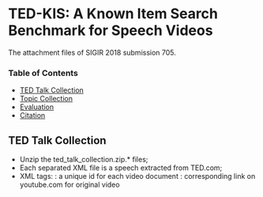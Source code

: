 # TED-KIS: A Known Item Search Benchmark for Speech Videos
The attachment files of SIGIR 2018 submission 705.  


### Table of Contents
- <a href='#ted_talk_collection'>TED Talk Collection</a>
- <a href='#topic_collection'>Topic Collection</a>
- <a href='#evaluation'>Evaluation</a>
- <a href='#citation'>Citation</a>

## TED Talk Collection
- Unzip the ted_talk_collection.zip.* files;
- Each separated XML file is a speech extracted from TED.com;
- XML tags:   <id>: a unique id for each video document
              <url>: corresponding link on youtube.com for original video
              <title>: speech video title
              <speaker>: person who gived the speech
              <view_count>: how many users have watched this video
              <publish_date>: the time when the video was uploaded
              <ted_event>: the channels on youtube.com
              <category>: the categories of content on TED.com
              <description>: the original introduction of video privided when uploaded
              <transcript>: the automatic subtitles.

## Topic Collection
- Open requested_topics.xml;
- XML tags:   <url>: the original link to fetch the request, null stands for manually labeled topics;
              <type>: direct (video title directly provided), definite (time/speaker or other definite clues provided, short), detailed (several detailed content provided, long descriptions), list (requiring videos which have certain characteristics)
              <title>: requested topic title
              <topic_creator>：the user name, or "volunteer"
              <publish_date>: the time of posting request
              <description>: detailed descriptions of request
              <answer>: the link to ground truth video.

## Evaluation
- Download TREC evalution tool from http://trec.nist.gov/trec_eval/trec_eval_latest.tar.gz;
- Generate standard TREC search result file
    Format:   #query_id  Q0 #document_id rank predicted_relevance_score system_name;
- Use the ground truth file 
    Format:   #query_id 0 #ground_truth_answer relevance_score;
- Compile the tool through command ```make```;
- Run the evaluation:
  ```
  trec_eval -q -c -M1000 -m all_trec eval_file_trec_format.txt path_to_result_file
  ```.
## Citation
If you use our benchmark, please cite the following paper:

	@inproceedings{sigir_705,
	  title={TED-KIS: A Known-item Search Benchmark for Speech Videos},
	  author={Anonymous Author(s)}
	  booktitle={submitted to SIGIR},
	  year={2018}
	}
    
